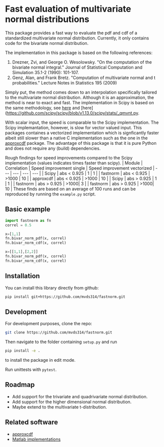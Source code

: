 # Fast evaluation of multivariate normal distributions

This package provides a fast way to evaluate the pdf and cdf of a standardized multivariate normal distribution. Currently, it only contains code for the bivariate normal distribution.

The implementation in this package is based on the following references:

1. Drezner, Zvi, and George O. Wesolowsky. "On the computation of the bivariate normal integral." Journal of Statistical Computation and Simulation 35.1-2 (1990): 101-107.
2. Genz, Alan, and Frank Bretz. "Computation of multivariate normal and t probabilities." Lecture Notes in Statistics 195 (2009)

Simply put, the method comes down to an interpolation specifically tailored to the multivariate normal distribution.
Although it is an approximation, the method is near to exact and fast.
The implementation in Scipy is based on the same methodology, see [here](https://github.com/scipy/scipy/blob/v1.13.0/scipy/stats/mvndst.f) and [here](https://github.com/scipy/scipy/blob/v1.13.0/scipy/stats/_qmvnt.py.

With scalar input, the speed is comparable to the Scipy implementation.
The Scipy implemantation, however, is slow for vector valued input. This packages containes a vectorized implementation which is signficantly faster albeit still slower than a native C implementation such as the one in the [approxcdf](https://github.com/david-cortes/approxcdf) package.
The advantage of this package is that it is pure Python and does not require any (build) dependencies.

Rough findings for speed improvements compared to the Scipy implementation (values indicates times faster than scipy).
| Module | Correlation | Speed improvement single | Speed improvement vectorized
| --- | --- | --- | --- |
| Scipy | abs < 0.925 | 1 | 1 |
| fastnorm | abs < 0.925 | >1000 | 10 |
| approxcdf | abs < 0.925 | >1000 | 10 |
| Scipy | abs > 0.925 | 1 | 1 |
| fastnorm | abs > 0.925 | >1000| 3 |
| fastnorm | abs > 0.925 | >1000| 10 |
These finds are based on an average of 100 runs and can be reproduced by running the `example.py` script.

## Basic example

```python
import fastnorm as fn
correl = 0.5

x=[1,1]
fn.bivar_norm_pdf(x, correl)
fn.bivar_norm_cdf(x, correl)

x=[[1,1],[2,2]]
fn.bivar_norm_pdf(x, correl)
fn.bivar_norm_cdf(x, correl)
```

## Installation

You can install this library directly from github:

```bash
pip install git+https://github.com/mvds314/fastnorm.git
```

## Development

For development purposes, clone the repo:

```bash
git clone https://github.com/mvds314/fastnorm.git
```

Then navigate to the folder containing `setup.py` and run

```bash
pip install -e .
```

to install the package in edit mode.

Run unittests with `pytest`.

## Roadmap

- Add support for the trivariate and quadrivariate normal distribution.
- Add support for the higher dimensional normal distribution.
- Maybe extend to the multivariate t-distribution.

## Related software

- [approxcdf](https://github.com/david-cortes/approxcdf)
- [Matlab implementations](https://www.math.wsu.edu/faculty/genz/software/software.html)
